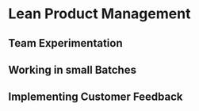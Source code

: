 # Lean Product Management

## Team Experimentation

## Working in small Batches

## Implementing Customer Feedback